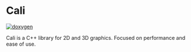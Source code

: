 # Cali
<a href="https://jasper1467.github.io/Cali/"> <img alt="doxygen" src="https://img.shields.io/badge/doxygen-blue"></a>

Cali is a C++ library for 2D and 3D graphics.
Focused on performance and ease of use.